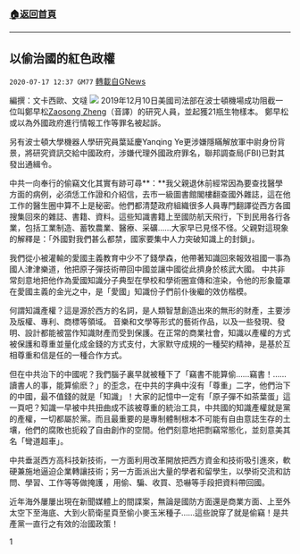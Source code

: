 ###  [:house:返回首頁](https://github.com/ourhimalayas/txt)
---

## 以偷治國的紅色政權
`2020-07-17 12:37 GM77` [轉載自GNews](https://gnews.org/zh-hant/267772/)

編撰：文卡西歐、文噠
![](https://s3.amazonaws.com/gnews-media-offload/wp-content/uploads/2020/07/17121901/2020_0410_e44fdc5aj00q8jwdw004dd000s600hjp.jpg)
2019年12月10日美國司法部在波士頓機場成功阻截一位叫鄭早松[Zaosong Zheng](https://www.justice.gov/opa/pr/harvard-university-professor-and-two-chinese-nationals-charged-three-separate-china-related)（音譯）的研究人員，並起獲21瓶生物樣本。 鄭早松或以為外國政府進行情報工作等罪名被起訴。

另有波士頓大學機器人學研究員葉延慶Yanqing Ye更涉嫌隱瞞解放軍中尉身份背景，將研究資訊交給中國政府，涉嫌代理外國政府罪名，聯邦調查局(FBI)已對其發出通緝令。

中共一向奉行的偷竊文化其實有跡可尋**：**我父親退休前經常因為要查找醫學方面的病例，必須恁工作證和介紹信，去市一級圖書館閣樓翻查國外雜誌，這在他工作的醫生圈中算不上是秘密。他們都清楚政府組織很多人員專門翻譯從西方各國搜集回來的雜誌、書籍、資料。這些知識書籍上至國防航天飛行，下到民用各行各業，包括工業制造、蓄牧農業、醫療、采礦……大家早已見怪不怪。父親對這現象的解釋是：「外國對我們甚么都禁，國家要集中人力突破知識上的封鎖」。

我們從小被灌輸的愛國主義教育中少不了錢學森，他帶著知識回來報效祖國一事為國人津津樂道，他把原子彈技術帶回中國並讓中國從此擠身於核武大國。 中共非常刻意地把他作為愛國知識分子典型在學校和學術圈宣傳和渲染，令他的形象籠罩在愛國主義的金光之中，是「愛國」知識份子們前仆後繼的效仿楷模。

何謂知識產權？這是源於西方的名詞，是人類智慧創造出來的無形的財產，主要涉及版權、專利、商標等領域。 音樂和文學等形式的藝術作品，以及一些發現、發明、設計都能被當作知識財產而受到保護。在正常的商業社會，知識以產權的方式被保護和尊重並量化成金錢的方式支付，大家默守成規的一種契約精神，是基於互相尊重和信是任的一種合作方式。

但在中共治下的中國呢？我們腦子裏早就被種下了「竊書不能算偷……竊書！……讀書人的事，能算偷麽？」的歪念，在中共的字典中沒有「尊重」二字，他們治下的中國，最不值錢的就是「知識」！大家的記憶中一定有「原子彈不如茶葉蛋」這一頁吧？知識一早被中共扭曲成不該被尊重的統治工具，中共國的知識產權就是黨的產權，一切都屬於黨。而且最重要的是專制體制根本不可能有自由意誌生存的土壤，他們的腐敗也扼殺了自由創作的空間。他們刻意地把剽竊常態化，並刻意美其名「彎道超車」。

中共垂涎西方高科技新技術，一方面利用改革開放把西方資金和技術吸引進來，軟硬兼施地逼迫企業轉讓技術；另一方面派出大量的學者和留學生，以學術交流和訪問、學習、工作等等做掩護 ，用偷、騙、收買、恐嚇等手段把資料帶回國。

近年海外屢屢出現在新聞媒體上的間諜案，無論是國防方面還是商業方面、上至外太空下至海底、大到火箭衛星頁至偷小麥玉米種子……這些說穿了就是偷竊！是共產黨一直行之有效的治國政策！

1
